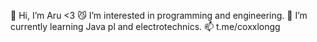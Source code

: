 👋 Hi, I’m Aru <3
😼 I’m interested in programming and engineering.
👾 I’m currently learning Java pl and electrotechnics.
📫 t.me/coxxlongg

<!---
coxxlongg/coxxlongg is a ✨ special ✨ repository because its `README.md` (this file) appears on your GitHub profile.
You can click the Preview link to take a look at your changes.
--->
